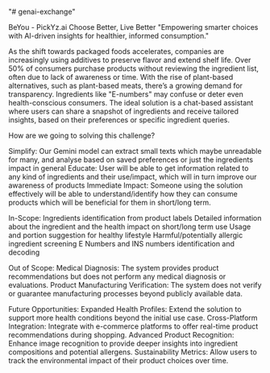 "# genai-exchange" 

BeYou - PickYz.ai
Choose Better, Live Better "Empowering smarter choices with AI-driven insights for healthier, informed consumption."

As the shift towards packaged foods accelerates, companies are increasingly using additives to preserve flavor and extend shelf life. Over 50% of consumers purchase products without reviewing the ingredient list, often due to lack of awareness or time. With the rise of plant-based alternatives, such as plant-based meats, there’s a growing demand for transparency. Ingredients like "E-numbers" may confuse or deter even health-conscious consumers. The ideal solution is a chat-based assistant where users can share a snapshot of ingredients and receive tailored insights, based on their preferences or specific ingredient queries.

How are we going to solving this challenge?

Simplify: Our Gemini model can extract small texts which maybe unreadable for many, and analyse based on saved preferences or just the ingredients impact in general
Educate: User will be able to get information related to any kind of ingredients and their use/impact, which will in turn improve our awareness of products
Immediate Impact: Someone using the solution effectively will be able to understand/identify how they can consume products which will be beneficial for them in short/long term.

In-Scope:
Ingredients identification from product labels
Detailed information about the ingredient and the health impact on short/long term use
Usage and portion suggestion for healthy lifestyle
Harmful/potentially allergic ingredient screening
E Numbers and INS numbers identification and decoding

Out of Scope:
Medical Diagnosis: The system provides product recommendations but does not perform any medical diagnosis or evaluations.
Product Manufacturing Verification: The system does not verify or guarantee manufacturing processes beyond publicly available data.

Future Opportunities:
Expanded Health Profiles: Extend the solution to support more health conditions beyond the initial use case.
Cross-Platform Integration: Integrate with e-commerce platforms to offer real-time product recommendations during shopping.
Advanced Product Recognition: Enhance image recognition to provide deeper insights into ingredient compositions and potential allergens.
Sustainability Metrics: Allow users to track the environmental impact of their product choices over time.
